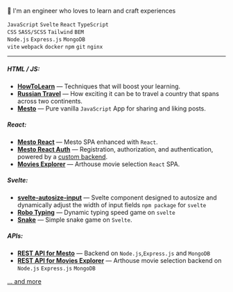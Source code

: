 🤖 I'm an engineer who loves to learn and craft experiences

`JavaScript` `Svelte` `React` `TypeScript`\
`CSS` `SASS/SCSS` `Tailwind` `BEM`\
`Node.js` `Express.js` `MongoDB`\
`vite` `webpack` `docker` `npm` `git` `nginx`

---

##### HTML / JS:
* **[HowToLearn](https://github.com/GeoGeorgeous/how-to-learn)** — Techniques that will boost your learning.
* **[Russian Travel](https://github.com/GeoGeorgeous/russian-travel)** — How exciting it can be to travel a country that spans across two continents.
* **[Mesto](https://github.com/GeoGeorgeous/mesto)** — Pure vanilla `JavaScript` App for sharing and liking posts.

##### React:
* **[Mesto React](https://github.com/GeoGeorgeous/mesto-react)** — Mesto SPA enhanced with `React`.
* **[Mesto React Auth](https://github.com/GeoGeorgeous/react-mesto-auth)** — Registration, authorization, and authentication, powered by a [custom backend](https://github.com/GeoGeorgeous/express-mesto).
* **[Movies Explorer](https://github.com/GeoGeorgeous/movies-explorer-frontend)** — Arthouse movie selection `React` SPA.

##### Svelte:

* **[svelte-autosize-input](https://github.com/GeoGeorgeous/svelte-autosize-input)** — Svelte component designed to autosize and dynamically adjust the width of input fields `npm package` for `svelte`
* **[Robo Typing](https://github.com/GeoGeorgeous/typing)** — Dynamic typing speed game on `svelte`
* **[Snake](https://github.com/GeoGeorgeous/snake)** — Simple snake game on `Svelte`.

##### APIs: 
* **[REST API for Mesto](https://github.com/GeoGeorgeous/express-mesto)** — Backend on `Node.js`,`Express.js` and `MongoDB`
* **[REST API for Movies Explorer](https://github.com/GeoGeorgeous/movies-explorer-api)** — Arthouse movie selection backend on `Node.js` `Express.js` `MongoDB`


[... and more](https://github.com/GeoGeorgeous?tab=repositories)
